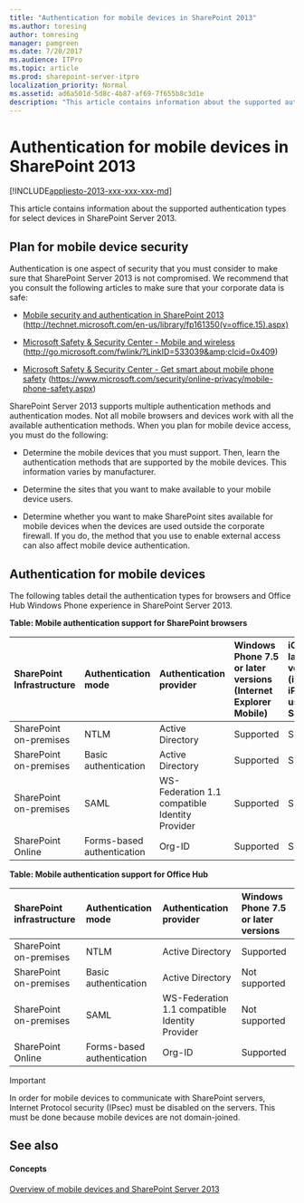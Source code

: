 ```yaml
---
title: "Authentication for mobile devices in SharePoint 2013"
ms.author: toresing
author: tomresing
manager: pamgreen
ms.date: 7/20/2017
ms.audience: ITPro
ms.topic: article
ms.prod: sharepoint-server-itpro
localization_priority: Normal
ms.assetid: ad6a501d-5d8c-4b87-af69-7f655b8c3d1e
description: "This article contains information about the supported authentication types for select devices in SharePoint Server 2013."
---
```


# Authentication for mobile devices in SharePoint 2013

[!INCLUDE[appliesto-2013-xxx-xxx-xxx-md](../includes/appliesto-2013-xxx-xxx-xxx-md.md)]

This article contains information about the supported authentication types for select devices in SharePoint Server 2013.
  
    
## Plan for mobile device security
<a name="PlanMobileDeviceSecurity"> </a>

Authentication is one aspect of security that you must consider to make sure that SharePoint Server 2013 is not compromised. We recommend that you consult the following articles to make sure that your corporate data is safe:
  
- [Mobile security and authentication in SharePoint 2013](mobile-security-and-authentication.md) (http://technet.microsoft.com/en-us/library/fp161350(v=office.15).aspx) 
    
- [Microsoft Safety &amp; Security Center - Mobile and wireless](http://go.microsoft.com/fwlink/?LinkID=533039&amp;clcid=0x409 ) (http://go.microsoft.com/fwlink/?LinkID=533039&amp;clcid=0x409) 
    
- [Microsoft Safety &amp; Security Center - Get smart about mobile phone safety](https://www.microsoft.com/security/online-privacy/mobile-phone-safety.aspx) (https://www.microsoft.com/security/online-privacy/mobile-phone-safety.aspx) 
    
SharePoint Server 2013 supports multiple authentication methods and authentication modes. Not all mobile browsers and devices work with all the available authentication methods. When you plan for mobile device access, you must do the following:
  
- Determine the mobile devices that you must support. Then, learn the authentication methods that are supported by the mobile devices. This information varies by manufacturer.
    
- Determine the sites that you want to make available to your mobile device users.
    
- Determine whether you want to make SharePoint sites available for mobile devices when the devices are used outside the corporate firewall. If you do, the method that you use to enable external access can also affect mobile device authentication.
    
## Authentication for mobile devices
<a name="AuthenticationMobileDevices"> </a>

The following tables detail the authentication types for browsers and Office Hub Windows Phone experience in SharePoint Server 2013.
  
**Table: Mobile authentication support for SharePoint browsers**

|**SharePoint Infrastructure**|**Authentication mode**|**Authentication provider**|**Windows Phone 7.5 or later versions (Internet Explorer Mobile)**|**iOS 5.0 or later versions (iPad, iPhone using Safari)**|
|:-----|:-----|:-----|:-----|:-----|
|SharePoint on-premises  <br/> |NTLM  <br/> |Active Directory  <br/> |Supported  <br/> |Supported  <br/> |
|SharePoint on-premises  <br/> |Basic authentication  <br/> |Active Directory  <br/> |Supported  <br/> |Supported  <br/> |
|SharePoint on-premises  <br/> |SAML  <br/> |WS-Federation 1.1 compatible Identity Provider  <br/> |Supported  <br/> |Supported  <br/> |
|SharePoint Online  <br/> |Forms-based authentication  <br/> |Org-ID  <br/> |Supported  <br/> |Supported  <br/> |
   
**Table: Mobile authentication support for Office Hub**

|**SharePoint infrastructure**|**Authentication mode**|**Authentication provider**|**Windows Phone 7.5 or later versions**|
|:-----|:-----|:-----|:-----|
|SharePoint on-premises  <br/> |NTLM  <br/> |Active Directory  <br/> |Supported  <br/> |
|SharePoint on-premises  <br/> |Basic authentication  <br/> |Active Directory  <br/> |Not supported  <br/> |
|SharePoint on-premises  <br/> |SAML  <br/> |WS-Federation 1.1 compatible Identity Provider  <br/> |Not supported  <br/> |
|SharePoint Online  <br/> |Forms-based authentication  <br/> |Org-ID  <br/> |Supported  <br/> |
   
> [!IMPORTANT]
> In order for mobile devices to communicate with SharePoint servers, Internet Protocol security (IPsec) must be disabled on the servers. This must be done because mobile devices are not domain-joined. 
  
## See also
<a name="AuthenticationMobileDevices"> </a>

#### Concepts

[Overview of mobile devices and SharePoint Server 2013](mobile-devices-overview.md)

